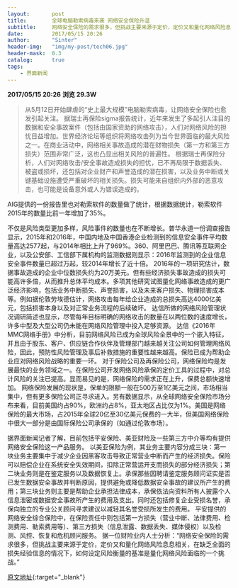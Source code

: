 ```yaml
---
layout:       post
title:        全球电脑勒索病毒来袭 网络安全保险升温
subtitle:     网络安全保险的需求很多，但挑战主要来源于定价，定价又和量化网络风险息息相关。
date:         2017/05/15 20:26
author:       "Sinter"
header-img:   "img/my-post/tech06.jpg"
header-mask:  0.3
catalog:      true
tags:
    - 界面新闻
---
```


**2017/05/15 20:26**  **浏览 29.3W**

> 从5月12日开始肆虐的“史上最大规模”电脑勒索病毒，让网络安全保险也愈发引起关注。
据瑞士再保险sigma报告统计，近年来发生了多起引人注目的数据和安全事故案件（包括由国家资助的网络攻击），人们对网络风险的担忧日益增加。世界经济论坛等组织将网络攻击列为当今世界面临的最大风险之一。在商业活动中，网络相关事故造成的潜在财物损失（第一方和第三方损失）范围非常广泛，这也凸显出相关风险的普遍性。
根据瑞士再保险分析，人们对网络攻击/安全事故造成损失的担忧，已不再局限于数据丢失、被盗或损坏，还包括对企业财产和声誉造成的潜在损害，以及业务中断或关键基础设施遭受严重破坏的相关损失。损失可能来自组织内外部的恶意攻击，也可能是设备意外或人为错误造成的。

AIG提供的一份报告里也对勒索软件的数量做了统计，根据数据统计，勒索软件2015年的数量比前一年增加了35%。

不仅是风险类型更加多样，风险事件的数量也在不断增长。普华永道一份调查报告显示，2015年和2016年，中国内地及中国香港企业检测到的信息安全事件平均数量高达2577起，与2014年相比上升了969%。360、阿里巴巴、腾讯等互联网企业，以及公安部、工信部下属机构的监测数据则显示：2016年监测到的企业信息安全事件数量已超过万起，较2014年增长了近十倍。
2016年的一项研究估计，数据事故造成的企业中位数损失约为20万美元。但有些经济损失事故造成的损失可能高许多倍，从而推升总体平均成本。多项其他研究试图量化网络事故造成的更广泛经济影响，包括业务中断损失、声誉损害，以及未来客户损失、物理损害成本等。例如据伦敦劳埃德估计，网络攻击每年给企业造成的总损失高达4000亿美元，包括损害本身以及对正常业务流程的后续破坏。
达信所做的网络风险管理状况调研简述也显示，尽管每年目标明确的网络攻击的数量在以两位数的速度增长，许多中型及大型公司仍未能在网络风险管理中投入足够资源。
达信《2016年MMC网络手册》中分析，目前网络风险已成为全球风险全景中的一个嵌入特征，并且由于股东、客户、供应链合作伙伴及管理部门越来越关注公司如何管理网络风险，因此，预防性风险管理及事后补救措施的重要性越来越高。保险已成为帮助企业应对网络风险战略的重要一环。
对于保险公司及再保险公司，网络保险均是发展最快的业务领域之一。在保险公司开发网络风险承保的定价工具的过程中，对总计风险的关注已提高。显而易见的是，网络保险的需求正在上升，保费总额快速增加。
网络保险发展的现状是，保单的限额一般在500万至1亿美元之间，市场相当集中，但有更多保险公司正寻求进入。另有数据显示，从全球网络安全保险市场分布来看，目前美国约占90%，欧洲约占8%，亚太地区占比仅为1%。美国是网络保险的最大市场，占2015年全球20亿至30亿美元保费的一大半，但美国网络保险中很大一部分是由国际保险公司承保的（如通过伦敦市场）。

据界面新闻记者了解，目前包括平安保险、美亚财险及一些第三方中介等均有提供网络安全保险这一产品服务。
以美亚保险为例，其业务主要内容分成三块：第一块业务主要集中于减少企业因黑客攻击导致正常营业中断而产生的经济损失。保险可以赔偿企业在系统安全失效期间，扣除正常营运开支而损失的部分经济损失；第二块业务则是在鉴定服务以及数据恢复上。承保那些因聘请鉴定服务顾问证实是否已发生数据安全事故并判断原因，提供避免或降低数据安全事故的建议所产生的费用；第三块业务则主要是帮助企业承担法律成本，承保依法向资料所有人披露个人信息泄密或数据安全事故所产生的费用及支出。同时还包括修复企业受损名誉，承保向独立的专业公关顾问寻求建议以减轻其名誉受损所发生的费用。
平安提供的网络安全综合保险中，在保险责任中则包括第一方损失（营业中断、法律费用、检测费用、勒索费用等）、第三方损失（信息泄露、数据丢失、媒体侵权）以及检测、风控、恢复和危机顾问服务。
据一位财险业内人士分析：“网络安全保险的需求很多，但挑战主要来源于定价，定价又和量化网络风险息息相关，在缺乏全面的损失经验信息的情况下，如何设定风险衡量的基准是量化网络风险面临的一个挑战。”


[原文地址](http://www.jiemian.com/article/1322834.html){:target="_blank"}


